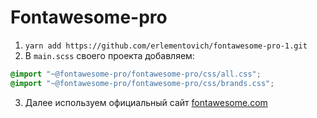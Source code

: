 # Fontawesome-pro
1. ```yarn add https://github.com/erlementovich/fontawesome-pro-1.git```
2. В `main.scss` своего проекта добавляем: 
```css 
@import "~@fontawesome-pro/fontawesome-pro/css/all.css";
@import "~@fontawesome-pro/fontawesome-pro/css/brands.css";
```
3. Далее используем официальный сайт [fontawesome.com](https://fontawesome.com)
